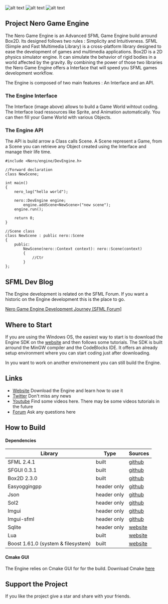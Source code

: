 
![alt text](https://www.nero-game.com/resource/artwork/github/github_readme_header.png)
![alt text](https://www.nero-game.com/resource/artwork/github/github_readme_engine_ui.png)
![alt text](https://www.nero-game.com/resource/artwork/github/github_readme_download.png)
## Project Nero Game Engine

The Nero Game Engine is an Advanced SFML Game Engine build arround Box2D. Its designed follows two rules : Simplicity and Intuitiveness. 
SFML (Simple and Fast Multimedia Library) is a cross-platform library designed to ease the development of games and multimedia applications.  Box2D is a 2D physics simulator engine. It can simulate the behavior of rigid bodies in a world affected by the gravity. By combining the power of those two libraries the Nero Game Engine offers a Interface that will speed you SFML games development workflow.

The Engine is composed of two main features : An Interface and an API.

###  The Engine Interface 
The Interface (image above) allows to build a Game World wihtout coding. The Interface load ressources like Sprite, and Animation automatically. You can then fill your Game World with various Objects.

### The Engine API

The API is build arrow a Class calls Scene. A Scene represent a Game, from a Scene you can retrieve any Object created using the Interface and manage their life time.

    #include <Nero/engine/DevEngine.h>
    
    //Forward declaration
    class NewScene;
    
    int main()
    {
	    nero_log("hello world");
    
        nero::DevEngine engine;
            engine.addScene<NewScene>("new scene");
        engine.run();
    
        return 0;
    }
    
    //Scene class
    class NewScene : public nero::Scene
    {
        public:
            NewScene(nero::Context context): nero::Scene(context)
            {
                //Ctr
            }
    };


## SFML Dev Blog

The Engine development is related on the SFML Forum. If you want a historic on the Engine development this is the place to go.

[Nero Game Engine Development Journey \[SFML Forum\]](https://en.sfml-dev.org/forums/index.php?topic=21019.0)

## Where to Start

If you are using the Windows OS,  the easiest way to start is to download the Engine SDK on the [website](https://www.nero-game.com) and then follows some tutorials. The SDK is built arround the MinGW compiler and the CodeBlocks IDE. It offers an already setup environment where you can start coding just after downloading.

In you want to work on another environement you can still build the Engine.

## Links
- [Website](https://www.nero-game.com/) 	Download the Engine and learn how to use it
- [Twitter](https://twitter.com/nerogameengine) Don't miss any news
- [Youtube](https://www.youtube.com/channel/UCIR0nDUMGzJ3Pkpa3gDCUeQ?view_as=subscriber) Find some videos here. There may be some videos tutorials in the future
- [Forum](https://www.nero-game.com/forum/) Ask any questions here

## How to Build

#### Dependencies 

| Library | Type | Sources | 
| --- | --- | --- |
| SFML 2.4.1 | built | [github](https://github.com/SFML/SFML) |
| SFGUI 0.3.1 | built | [github](https://github.com/TankOs/SFGUI) |
| Box2D 2.3.0| built | [github](https://github.com/erincatto/Box2D) |
| Easyoggingpp | header only| [github](https://github.com/zuhd-org/easyloggingpp) |
| Json|  header only | [github](https://github.com/nlohmann/json) |
| Sol2 | header only | [github](https://github.com/ThePhD/sol2) |
| Imgui| header only | [github](https://github.com/ocornut/imgui) |
| Imgui-sfml| header only | [github](https://github.com/eliasdaler/imgui-sfml) |
| Sqlite | header only | [website](https://www.sqlite.org/index.html) |
| Lua| built | [website](https://www.lua.org/download.html) |
| Boost 1.61.0 (system & filesystem) | built | [website](https://www.boost.org/users/history/version_1_61_0.html) |

#### Cmake GUI

The Engine relies on Cmake GUI for for the build. Download Cmake [here](https://cmake.org)

## Support the Project

If you like the project give a star and share with your friends. 

